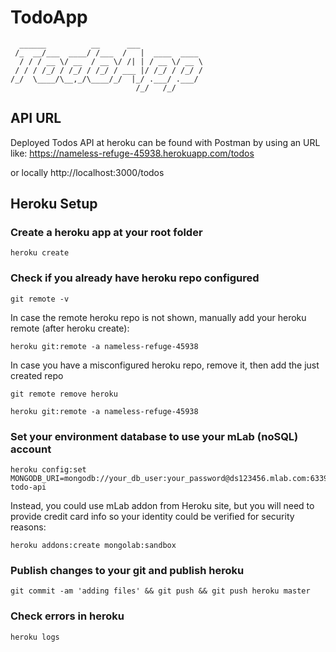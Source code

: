 # TodoApp

      ______          __      ___              
     /_  __/___  ____/ /___  /   |  ____  ____ 
      / / / __ \/ __  / __ \/ /| | / __ \/ __ \
     / / / /_/ / /_/ / /_/ / ___ |/ /_/ / /_/ /
    /_/  \____/\__,_/\____/_/  |_/ .___/ .___/ 
                                /_/   /_/     

## API URL

Deployed Todos API at heroku can be found with Postman by using an URL like:
https://nameless-refuge-45938.herokuapp.com/todos

or locally
http://localhost:3000/todos

## Heroku Setup

### Create a heroku app at your root folder
    heroku create

### Check if you already have heroku repo configured
    git remote -v

In case the remote heroku repo is not shown, manually add your heroku remote (after heroku create):

    heroku git:remote -a nameless-refuge-45938

In case you have a misconfigured heroku repo, remove it, then add the just created repo

    git remote remove heroku

    heroku git:remote -a nameless-refuge-45938

### Set your environment database to use your mLab (noSQL) account
    heroku config:set MONGODB_URI=mongodb://your_db_user:your_password@ds123456.mlab.com:63397/node-todo-api

Instead, you could use mLab addon from Heroku site, but you will need to provide credit card info so your identity could be verified for security reasons:

    heroku addons:create mongolab:sandbox

### Publish changes to your git and publish heroku

    git commit -am 'adding files' && git push && git push heroku master

### Check errors in heroku

    heroku logs
